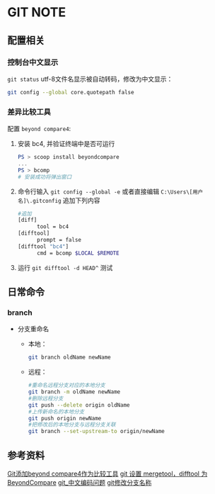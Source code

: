 # GIT NOTE

## 配置相关

### 控制台中文显示

`git status` utf-8文件名显示被自动转码，修改为中文显示：

```sh
git config --global core.quotepath false
```

### 差异比较工具

配置 `beyond compare4`:

1. 安装 bc4, 并验证终端中是否可运行

    ```powershell
    PS > scoop install beyondcompare
    ...
    PS > bcomp
    # 安装成功将弹出窗口
    ```

2. 命令行输入 `git config --global -e` 或者直接编辑 `C:\Users\[用户名]\.gitconfig` 追加下列内容

    ```sh
    #追加
    [diff]
          tool = bc4
    [difftool]
          prompt = false
    [difftool "bc4"]
          cmd = bcomp $LOCAL $REMOTE
    ```

3. 运行 `git difftool -d HEAD^` 测试

## 日常命令

### branch

- 分支重命名
  - 本地：

    ```sh
    git branch oldName newName
    ```

  - 远程：

    ```sh
    #重命名远程分支对应的本地分支
    git branch -m oldName newName
    #删除远程分支
    git push --delete origin oldName
    #上传新命名的本地分支
    git push origin newName
    #把修改后的本地分支与远程分支关联
    git branch --set-upstream-to origin/newName
    ```

## 参考资料

[Git添加beyond compare4作为比较工具](https://segmentfault.com/a/1190000019606428?utm_source=tag-newest)
[git 设置 mergetool，difftool 为 BeyondCompare](https://blog.csdn.net/gdutxiaoxu/article/details/80455810)
[git_中文编码问题](https://blog.csdn.net/qq_36209121/article/details/92798446)
[git修改分支名称](https://www.jianshu.com/p/cc740394faf5)